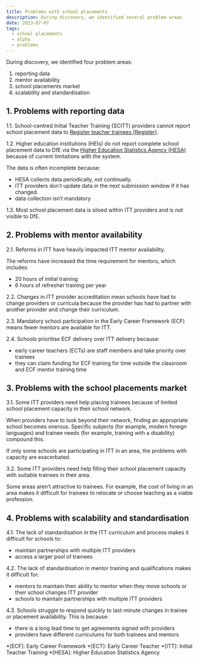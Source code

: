 ```yaml
---
title: Problems with school placements
description: During discovery, we identified several problem areas
date: 2023-07-07
tags:
  - school placements
  - alpha
  - problems
---
```


During discovery, we identified four problem areas:

1. reporting data
2. mentor availability
3. school placements market
4. scalability and standardisation

## 1. Problems with reporting data

1.1. School-centred Initial Teacher Training (SCITT) providers cannot report school placement data to [Register teacher trainees (Register)](https://www.register-trainee-teachers.service.gov.uk/).

1.2. Higher education institutions (HEIs) do not report complete school placement data to DfE via the [Higher Education Statistics Agency (HESA)](https://www.hesa.ac.uk/) because of current limitations with the system.

The data is often incomplete because:

- HESA collects data periodically, not continually.
- ITT providers don’t update data in the next submission window if it has changed.
- data collection isn’t mandatory

1.3. Most school placement data is siloed within ITT providers and is not visible to DfE.

## 2. Problems with mentor availability

2.1. Reforms in ITT have heavily impacted ITT mentor availability.

The reforms have increased the time requirement for mentors, which includes:

- 20 hours of initial training
- 6 hours of refresher training per year

2.2. Changes in ITT provider accreditation mean schools have had to change providers or curricula because the provider has had to partner with another provider and change their curriculum.

2.3. Mandatory school participation in the Early Career Framework (ECF) means fewer mentors are available for ITT.

2.4. Schools prioritise ECF delivery over ITT delivery because:

- early career teachers (ECTs) are staff members and take priority over trainees
- they can claim funding for ECF training for time outside the classroom and ECF mentor training time

## 3. Problems with the school placements market

3.1. Some ITT providers need help placing trainees because of limited school placement capacity in their school network.

When providers have to look beyond their network, finding an appropriate school becomes onerous. Specific subjects (for example, modern foreign languages) and trainee needs (for example, training with a disability) compound this.

If only some schools are participating in ITT in an area, the problems with capacity are exacerbated.

3.2. Some ITT providers need help filling their school placement capacity with suitable trainees in their area.

Some areas aren’t attractive to trainees. For example, the cost of living in an area makes it difficult for trainees to relocate or choose teaching as a viable profession.

## 4. Problems with scalability and standardisation

4.1. The lack of standardisation in the ITT curriculum and process makes it difficult for schools to:

- maintain partnerships with multiple ITT providers
- access a larger pool of trainees

4.2. The lack of standardisation in mentor training and qualifications makes it difficult for:

- mentors to maintain their ability to mentor when they move schools or their school changes ITT provider
- schools to maintain partnerships with multiple ITT providers

4.3. Schools struggle to respond quickly to last-minute changes in trainee or placement availability. This is because:

- there is a long lead time to get agreements signed with providers
- providers have different curriculums for both trainees and mentors

*[ECF]: Early Career Framework
*[ECT]: Early Career Teacher
*[ITT]: Initial Teacher Training
*[HESA]: Higher Education Statistics Agency
